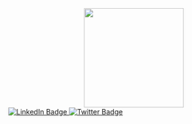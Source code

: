 <div id="header" align="center">
    <img src="https://media.giphy.com/media/lvQe7YwEEJoaIluvs6/giphy.gif" width="200"/>
</div>

<div id="badges">
  <a href="https://www.linkedin.com/in/heavymetalops/">
    <img src="https://img.shields.io/badge/LinkedIn-blue?style=for-the-badge&logo=linkedin&logoColor=white" alt="LinkedIn Badge"/>
  </a>
  <a href="https://twitter.com/0xVoid79">
    <img src="https://img.shields.io/badge/Twitter-blue?style=for-the-badge&logo=twitter&logoColor=white" alt="Twitter Badge"/>
  </a>
</div>
<img src="https://komarev.com/ghpvc/?username=DmGwatts0x79&style=flat-square&color=blue" alt=""/>
